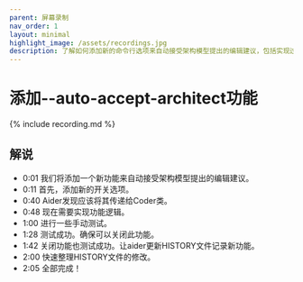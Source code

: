 ```yaml
---
parent: 屏幕录制
nav_order: 1
layout: minimal
highlight_image: /assets/recordings.jpg
description: 了解如何添加新的命令行选项来自动接受架构模型提出的编辑建议，包括实现过程。Aider还会更新项目的HISTORY文件。
---
```


# 添加--auto-accept-architect功能

<script>
const recording_id = "auto-accept-architect";
const recording_url = "https://gist.githubusercontent.com/paul-gauthier/e7383fbc29c9bb343ee6fb7ee5d77e15/raw/c2194334085304bb1c6bb80814d791704d9719b6/707774.cast";
</script>

{% include recording.md %}

## 解说

- 0:01 我们将添加一个新功能来自动接受架构模型提出的编辑建议。
- 0:11 首先，添加新的开关选项。
- 0:40 Aider发现应该将其传递给Coder类。
- 0:48 现在需要实现功能逻辑。
- 1:00 进行一些手动测试。
- 1:28 测试成功。确保可以关闭此功能。
- 1:42 关闭功能也测试成功。让aider更新HISTORY文件记录新功能。
- 2:00 快速整理HISTORY文件的修改。
- 2:05 全部完成！



